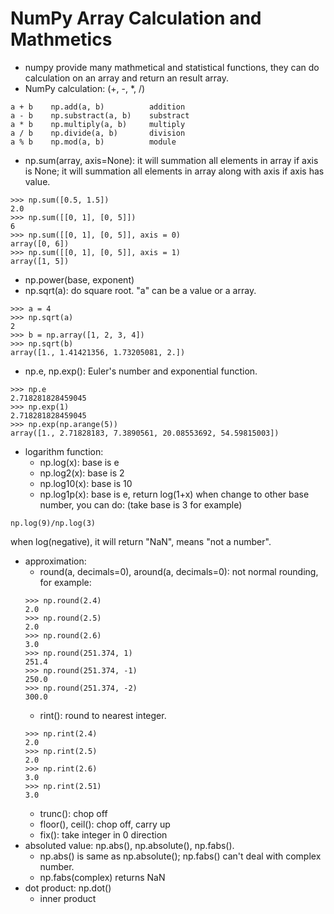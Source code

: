 # NumPy Array Calculation and Mathmetics
*	numpy provide many mathmetical and statistical functions, they can do calculation on an array and return an result array.
*	NumPy calculation: (+, -, *, /)
```
a + b    np.add(a, b)          addition
a - b    np.substract(a, b)    substract
a * b    np.multiply(a, b)     multiply
a / b    np.divide(a, b)       division
a % b    np.mod(a, b)          module
```
*	np.sum(array, axis=None): it will summation all elements in array if axis is None; it will summation all elements in array along with axis if axis has value.
```
>>> np.sum([0.5, 1.5])
2.0
>>> np.sum([[0, 1], [0, 5]])
6
>>> np.sum([[0, 1], [0, 5]], axis = 0)
array([0, 6])
>>> np.sum([[0, 1], [0, 5]], axis = 1)
array([1, 5])
```
*	np.power(base, exponent)
*	np.sqrt(a): do square root. "a" can be a value or a array.
```
>>> a = 4
>>> np.sqrt(a)
2
>>> b = np.array([1, 2, 3, 4])
>>> np.sqrt(b)
array([1., 1.41421356, 1.73205081, 2.])
```
*	np.e, np.exp(): Euler's number and exponential function.
```
>>> np.e
2.718281828459045
>>> np.exp(1)
2.718281828459045
>>> np.exp(np.arange(5))
array([1., 2.71828183, 7.3890561, 20.08553692, 54.59815003])
```
*	logarithm function:
	*	np.log(x): base is e
	*	np.log2(x): base is 2
	*	np.log10(x): base is 10
	*	np.log1p(x): base is e, return log(1+x)
when change to other base number, you can do: (take base is 3 for example)
```
np.log(9)/np.log(3)
```
when log(negative), it will return "NaN", means "not a number".
*	approximation:
	*	round(a, decimals=0), around(a, decimals=0): not normal rounding, for example:
	```
	>>> np.round(2.4)
	2.0
	>>> np.round(2.5)
	2.0
	>>> np.round(2.6)
	3.0
	>>> np.round(251.374, 1)
	251.4
	>>> np.round(251.374, -1)
	250.0
	>>> np.round(251.374, -2)
	300.0
	```
	*	rint(): round to nearest integer.
	```
	>>> np.rint(2.4)
	2.0
	>>> np.rint(2.5)
	2.0
	>>> np.rint(2.6)
	3.0
	>>> np.rint(2.51)
	3.0
	```
	*	trunc(): chop off
	*	floor(), ceil(): chop off, carry up
	*	fix(): take integer in 0 direction
*	absoluted value: np.abs(), np.absolute(), np.fabs().
	*	np.abs() is same as np.absolute(); np.fabs() can't deal with complex number.
	*	np.fabs(complex) returns NaN
*	dot product: np.dot()
	*	inner product


